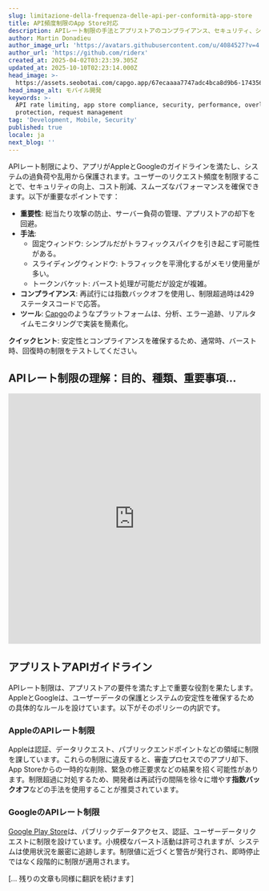 ```yaml
---
slug: limitazione-della-frequenza-delle-api-per-conformità-app-store
title: API頻度制限のApp Store対応
description: APIレート制限の手法とアプリストアのコンプライアンス、セキュリティ、システムパフォーマンスにおけるその重要性について学びましょう。
author: Martin Donadieu
author_image_url: 'https://avatars.githubusercontent.com/u/4084527?v=4'
author_url: 'https://github.com/riderx'
created_at: 2025-04-02T03:23:39.305Z
updated_at: 2025-10-10T02:23:14.000Z
head_image: >-
  https://assets.seobotai.com/capgo.app/67ecaaaa7747adc4bca8d9b6-1743564231231.jpg
head_image_alt: モバイル開発
keywords: >-
  API rate limiting, app store compliance, security, performance, overload
  protection, request management
tag: 'Development, Mobile, Security'
published: true
locale: ja
next_blog: ''
---
```

APIレート制限により、アプリがAppleとGoogleのガイドラインを満たし、システムの過負荷や乱用から保護されます。ユーザーのリクエスト頻度を制限することで、セキュリティの向上、コスト削減、スムーズなパフォーマンスを確保できます。以下が重要なポイントです：

-   **重要性**: 総当たり攻撃の防止、サーバー負荷の管理、アプリストアの却下を回避。
-   **手法**:
    -   固定ウィンドウ: シンプルだがトラフィックスパイクを引き起こす可能性がある。
    -   スライディングウィンドウ: トラフィックを平滑化するがメモリ使用量が多い。
    -   トークンバケット: バースト処理が可能だが設定が複雑。
-   **コンプライアンス**: 再試行には指数バックオフを使用し、制限超過時は429ステータスコードで応答。
-   **ツール**: [Capgo](https://capgo.app/)のようなプラットフォームは、分析、エラー追跡、リアルタイムモニタリングで実装を簡素化。

**クイックヒント**: 安定性とコンプライアンスを確保するため、通常時、バースト時、回復時の制限をテストしてください。

## APIレート制限の理解：目的、種類、重要事項...

<iframe src="https://www.youtube.com/embed/LVl2Lftj8A8" aria-label="YouTube video player" frameborder="0" allow="accelerometer; autoplay; clipboard-write; encrypted-media; gyroscope; picture-in-picture; web-share" referrerpolicy="strict-origin-when-cross-origin" style="width: 100%; height: 500px;" allowfullscreen></iframe>

## アプリストアAPIガイドライン

APIレート制限は、アプリストアの要件を満たす上で重要な役割を果たします。AppleとGoogleは、ユーザーデータの保護とシステムの安定性を確保するための具体的なルールを設けています。以下がそのポリシーの内訳です。

### AppleのAPIレート制限

Appleは認証、データリクエスト、パブリックエンドポイントなどの領域に制限を課しています。これらの制限に違反すると、審査プロセスでのアプリ却下、App Storeからの一時的な削除、緊急の修正要求などの結果を招く可能性があります。制限超過に対処するため、開発者は再試行の間隔を徐々に増やす**指数バックオフ**などの手法を使用することが推奨されています。

### GoogleのAPIレート制限

[Google Play Store](https://play.google/developer-content-policy/)は、パブリックデータアクセス、認証、ユーザーデータリクエストに制限を設けています。小規模なバースト活動は許可されますが、システムは使用状況を厳密に追跡します。制限値に近づくと警告が発行され、即時停止ではなく段階的に制限が適用されます。

[... 残りの文章も同様に翻訳を続けます]
